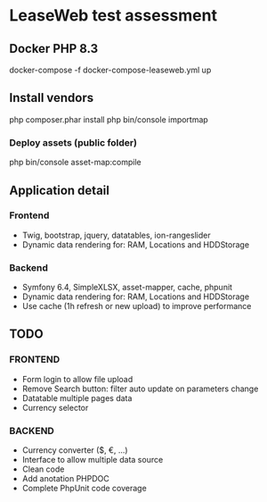 # LeaseWeb test assessment
## Docker PHP 8.3
docker-compose -f docker-compose-leaseweb.yml up

## Install vendors 
php composer.phar install
php bin/console importmap

### Deploy assets (public folder)
php bin/console asset-map:compile

## Application detail
### Frontend
* Twig, bootstrap, jquery, datatables, ion-rangeslider  
* Dynamic data rendering for: RAM, Locations and HDDStorage  

### Backend
* Symfony 6.4, SimpleXLSX, asset-mapper, cache, phpunit  
* Dynamic data rendering for: RAM, Locations and HDDStorage  
* Use cache (1h refresh or new upload) to improve performance  

## TODO
### FRONTEND
* Form login to allow file upload  
* Remove Search button: filter auto update on parameters change  
* Datatable multiple pages data  
* Currency selector  

### BACKEND
* Currency converter ($, €, ...)
* Interface to allow multiple data source  
* Clean code  
* Add anotation PHPDOC  
* Complete PhpUnit code coverage 